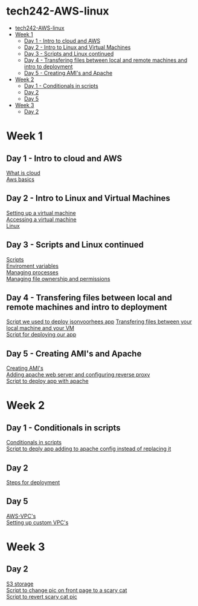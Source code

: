# tech242-AWS-linux

- [tech242-AWS-linux](#tech242-aws-linux)
- [Week 1](#week-1)
  - [Day 1 - Intro to cloud and AWS](#day-1---intro-to-cloud-and-aws)
  - [Day 2 - Intro to Linux and Virtual Machines](#day-2---intro-to-linux-and-virtual-machines)
  - [Day 3 - Scripts and Linux continued](#day-3---scripts-and-linux-continued)
  - [Day 4 - Transfering files between local and remote machines and intro to deployment](#day-4---transfering-files-between-local-and-remote-machines-and-intro-to-deployment)
  - [Day 5 - Creating AMI's and Apache](#day-5---creating-amis-and-apache)
- [Week 2](#week-2)
  - [Day 1 - Conditionals in scripts](#day-1---conditionals-in-scripts)
  - [Day 2](#day-2)
  - [Day 5](#day-5)
- [Week 3](#week-3)
  - [Day 2](#day-2-1)

# Week 1
## Day 1 - Intro to cloud and AWS
[What is cloud](week1/day1/what-is-cloud/README.md)<br>
[Aws basics](week1/day1/aws-basics/README.md)

## Day 2 - Intro to Linux and Virtual Machines
[Setting up a virtual machine](week1/day2/setting-up-a-vm/README.md)<br>
[Accessing a virtual machine](week1/day2/accessing-a-vm/README.md)<br>
[Linux](week1/day2/linux/README.md)

## Day 3 - Scripts and Linux continued
[Scripts](week1/day3/scripts/README.md)<br>
[Enviroment variables](week1/day3/enviroment-variables/README.md)<br>
[Managing processes](week1/day3/managing-processes/README.md)<br>
[Managing file ownership and permissions](week1/day3/managing-file-ownership-and-permissions/README.md)<br>

## Day 4 - Transfering files between local and remote machines and intro to deployment
[Script we used to deploy jsonvoorhees app](week1/day4/script-for-deploying-our-app/README.md)
[Transfering files between your local machine and your VM](week1/day4/transfering-files-between-local-machine-and-vm/README.md)<br>
[Script for deploying our app](week1/day4/script-for-deploying-our-app/README.md)

## Day 5 - Creating AMI's and Apache 
[Creating AMI's](<week1/day5/creating-ami's/README.md>)<br>
[Adding apache web server and configuring reverse proxy](<week1/day5/adding-apache-web-server-and-configuring-reverse-proxy/README.md>)<br>
[Script to deploy app with apache](<week1/day5/script-to-deploy-app-with-apache/README.md>)

# Week 2
## Day 1 - Conditionals in scripts
[Conditionals in scripts](week2/day1/conditionals-in-scripts/README.md)<br>
[Script to deply app adding to apache config instead of replacing it](week2/day1/script-to-deply-app-adding-to-apache-config-instead-of-replacing-it/README.md)

## Day 2
[Steps for deployment](week2/day2/steps-for-deployment/README.md)

## Day 5
[AWS-VPC's](week2/day5/aws-vpc's/README.md)<br>
[Setting up custom VPC's](week2/day5/setting-up-custom-vpc's/README.md)

# Week 3
## Day 2
[S3 storage](week3/day2/s3-storage/README.md)<br>
[Script to change pic on front page to a scary cat](week3/day2/script-to-change-pic-on-front-page-to-a-scary-cat/README.md)<br>
[Script to revert scary cat pic](week3/day2/script-to-revert-scary-cat-change/README.md)